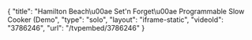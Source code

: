 {
    "title": "Hamilton Beach\u00ae Set'n Forget\u00ae Programmable Slow Cooker (Demo",
    "type": "solo",
    "layout": "iframe-static",
    "videoId": "3786246",
    "url": "\/tvpembed\/3786246"
}